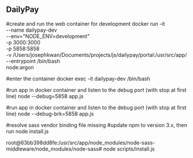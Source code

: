 DailyPay
--------

#create and run the web container for development
docker run -it \
    --name dailypay-dev \
    --env="NODE_ENV=development" \
    -p 3000:3000 \
    -p 5858:5858 \
    -v /Users/josephkwan/Documents/projects/js/dailypay/portal:/usr/src/app/ \
    --entrypoint /bin/bash \
    node:argon

#enter the container
docker exec -it dailypay-dev /bin/bash

#run app in docker container and listen to the debug port (with stop at first line)
node --debug=5858 app.js

#run app in docker container and listen to the debug port (with stop at first line)
node --debug-brk=5858 app.js


#resolve sass vendor binding file missing
#update npm to version 3.x, then run node install.js

root@63bb398dd8fe:/usr/src/app/node_modules/node-sass-middleware/node_modules/node-sass# node scripts/install.js